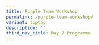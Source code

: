 ```yaml
---
title: Purple Team Workshop
permalink: /purple-team-workshop/
variant: tiptap
description: ""
third_nav_title: Day 2 Programme
---
```

<p></p>
